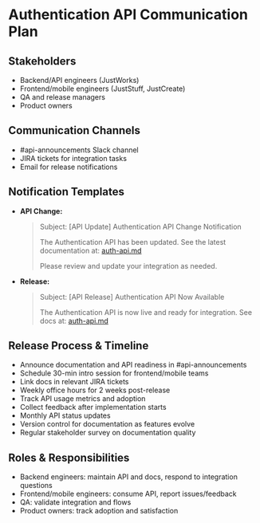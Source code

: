 # Authentication API Communication Plan

## Stakeholders
- Backend/API engineers (JustWorks)
- Frontend/mobile engineers (JustStuff, JustCreate)
- QA and release managers
- Product owners

## Communication Channels
- #api-announcements Slack channel
- JIRA tickets for integration tasks
- Email for release notifications

## Notification Templates
- **API Change:**
  > Subject: [API Update] Authentication API Change Notification
  >
  > The Authentication API has been updated. See the latest documentation at: [auth-api.md](auth-api.md)
  >
  > Please review and update your integration as needed.

- **Release:**
  > Subject: [API Release] Authentication API Now Available
  >
  > The Authentication API is now live and ready for integration. See docs at: [auth-api.md](auth-api.md)

## Release Process & Timeline
- Announce documentation and API readiness in #api-announcements
- Schedule 30-min intro session for frontend/mobile teams
- Link docs in relevant JIRA tickets
- Weekly office hours for 2 weeks post-release
- Track API usage metrics and adoption
- Collect feedback after implementation starts
- Monthly API status updates
- Version control for documentation as features evolve
- Regular stakeholder survey on documentation quality

## Roles & Responsibilities
- Backend engineers: maintain API and docs, respond to integration questions
- Frontend/mobile engineers: consume API, report issues/feedback
- QA: validate integration and flows
- Product owners: track adoption and satisfaction
